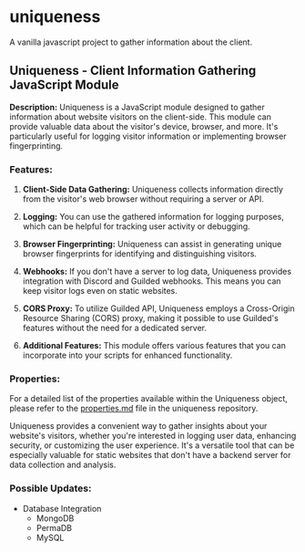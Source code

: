 # uniqueness

A vanilla javascript project to gather information about the client.

## Uniqueness - Client Information Gathering JavaScript Module

**Description:**
Uniqueness is a JavaScript module designed to gather information about website visitors on the client-side. This module can provide valuable data about the visitor's device, browser, and more. It's particularly useful for logging visitor information or implementing browser fingerprinting.

### Features:

1. **Client-Side Data Gathering:** Uniqueness collects information directly from the visitor's web browser without requiring a server or API.

2. **Logging:** You can use the gathered information for logging purposes, which can be helpful for tracking user activity or debugging.

3. **Browser Fingerprinting:** Uniqueness can assist in generating unique browser fingerprints for identifying and distinguishing visitors.

4. **Webhooks:** If you don't have a server to log data, Uniqueness provides integration with Discord and Guilded webhooks. This means you can keep visitor logs even on static websites.

5. **CORS Proxy:** To utilize Guilded API, Uniqueness employs a Cross-Origin Resource Sharing (CORS) proxy, making it possible to use Guilded's features without the need for a dedicated server.

6. **Additional Features:** This module offers various features that you can incorporate into your scripts for enhanced functionality.

### Properties:
For a detailed list of the properties available within the Uniqueness object, please refer to the [properties.md](https://github.com/Rednexie/uniqueness/blob/main/properties.md) file in the uniqueness repository.

Uniqueness provides a convenient way to gather insights about your website's visitors, whether you're interested in logging user data, enhancing security, or customizing the user experience. It's a versatile tool that can be especially valuable for static websites that don't have a backend server for data collection and analysis.

### Possible Updates: 
- Database Integration
  - MongoDB
  - PermaDB
  - MySQL
